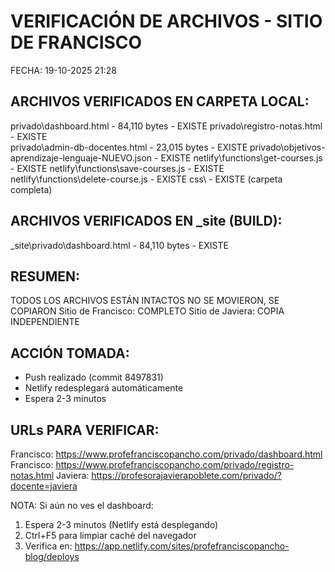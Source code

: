 ﻿ VERIFICACIÓN DE ARCHIVOS - SITIO DE FRANCISCO
================================================

FECHA: 19-10-2025 21:28

 ARCHIVOS VERIFICADOS EN CARPETA LOCAL:
------------------------------------------
 privado\dashboard.html - 84,110 bytes - EXISTE
 privado\registro-notas.html - EXISTE  
 privado\admin-db-docentes.html - 23,015 bytes - EXISTE
 privado\objetivos-aprendizaje-lenguaje-NUEVO.json - EXISTE
 netlify\functions\get-courses.js - EXISTE
 netlify\functions\save-courses.js - EXISTE
 netlify\functions\delete-course.js - EXISTE
 css\ - EXISTE (carpeta completa)

 ARCHIVOS VERIFICADOS EN _site (BUILD):
------------------------------------------
 _site\privado\dashboard.html - 84,110 bytes - EXISTE

 RESUMEN:
-----------
 TODOS LOS ARCHIVOS ESTÁN INTACTOS
 NO SE MOVIERON, SE COPIARON
 Sitio de Francisco: COMPLETO
 Sitio de Javiera: COPIA INDEPENDIENTE

 ACCIÓN TOMADA:
-----------------
- Push realizado (commit 8497831)
- Netlify redesplegará automáticamente
- Espera 2-3 minutos

 URLs PARA VERIFICAR:
-----------------------
Francisco: https://www.profefranciscopancho.com/privado/dashboard.html
Francisco: https://www.profefranciscopancho.com/privado/registro-notas.html
Javiera: https://profesorajavierapoblete.com/privado/?docente=javiera

 NOTA: Si aún no ves el dashboard:
1. Espera 2-3 minutos (Netlify está desplegando)
2. Ctrl+F5 para limpiar caché del navegador
3. Verifica en: https://app.netlify.com/sites/profefranciscopancho-blog/deploys
